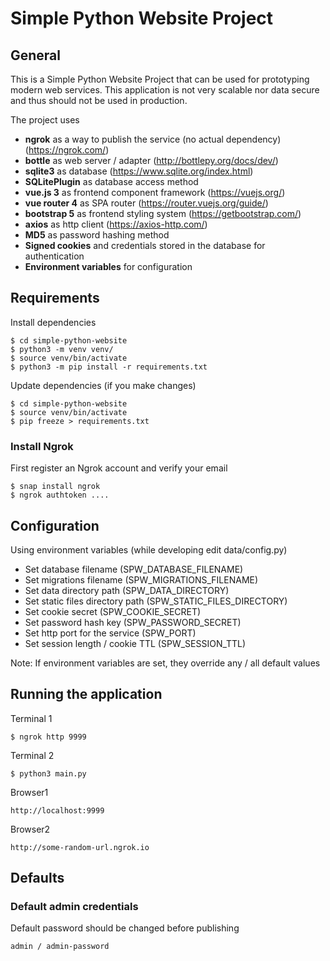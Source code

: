 # Simple Python Website Project

## General
This is a Simple Python Website Project that can be used for prototyping modern web services. 
This application is not very scalable nor data secure and thus should not be used in production.

The project uses 
- **ngrok** as a way to publish the service (no actual dependency) (https://ngrok.com/)
- **bottle** as web server / adapter (http://bottlepy.org/docs/dev/)
- **sqlite3** as database (https://www.sqlite.org/index.html)
- **SQLitePlugin** as database access method
- **vue.js 3** as frontend component framework (https://vuejs.org/)
- **vue router 4** as SPA router (https://router.vuejs.org/guide/)
- **bootstrap 5** as frontend styling system (https://getbootstrap.com/)
- **axios** as http client (https://axios-http.com/)
- **MD5** as password hashing method
- **Signed cookies** and credentials stored in the database for authentication 
- **Environment variables** for configuration


## Requirements
Install dependencies
    
    $ cd simple-python-website
    $ python3 -m venv venv/
    $ source venv/bin/activate
    $ python3 -m pip install -r requirements.txt

Update dependencies (if you make changes)
    
    $ cd simple-python-website
    $ source venv/bin/activate
    $ pip freeze > requirements.txt


### Install Ngrok
First register an Ngrok account and verify your email

    $ snap install ngrok
    $ ngrok authtoken .... 

## Configuration
Using environment variables (while developing edit data/config.py)
- Set database filename (SPW_DATABASE_FILENAME)
- Set migrations filename (SPW_MIGRATIONS_FILENAME)
- Set data directory path (SPW_DATA_DIRECTORY)
- Set static files directory path (SPW_STATIC_FILES_DIRECTORY)
- Set cookie secret (SPW_COOKIE_SECRET)
- Set password hash key (SPW_PASSWORD_SECRET)
- Set http port for the service (SPW_PORT)
- Set session length / cookie TTL (SPW_SESSION_TTL)

Note: If environment variables are set, they override any / all default values

## Running the application
Terminal 1

    $ ngrok http 9999

Terminal 2

    $ python3 main.py

Browser1

    http://localhost:9999

Browser2

    http://some-random-url.ngrok.io

## Defaults
### Default admin credentials
Default password should be changed before publishing
 
    admin / admin-password

 